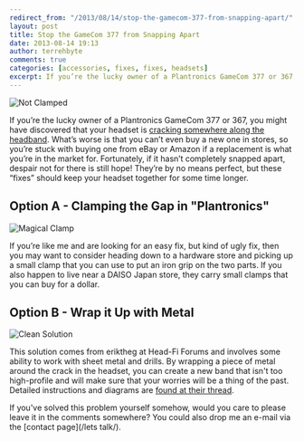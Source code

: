 ```yaml
---
redirect_from: "/2013/08/14/stop-the-gamecom-377-from-snapping-apart/"
layout: post
title: Stop the GameCom 377 from Snapping Apart
date: 2013-08-14 19:13
author: terrehbyte
comments: true
categories: [accessories, fixes, fixes, headsets]
excerpt: If you’re the lucky owner of a Plantronics GameCom 377 or 367, you might have discovered that your headset is cracking somewhere along the headband.
---
```

![Not Clamped](http://terrehbyte.files.wordpress.com/2013/08/not-clamped.png)

If you’re the lucky owner of a Plantronics GameCom 377 or 367, you might have
discovered that your headset is [cracking somewhere along the
headband](http://soundingboard.plantronics.com/thread/17648). What’s worse is
that you can’t even buy a new one in stores, so you’re stuck with buying one
from eBay or Amazon if a replacement is what you’re in the market for.
Fortunately, if it hasn’t completely snapped apart, despair not for there is
still hope! They’re by no means perfect, but these “fixes” should keep your
headset together for some time longer.  

## Option A - Clamping the Gap in "Plantronics"

![Magical Clamp](http://terrehbyte.files.wordpress.com/2013/08/clamped.png)

If you’re like me and are looking for an easy fix, but kind of ugly fix, then
you may want to consider heading down to a hardware store and picking up a small
clamp that you can use to put an iron grip on the two parts. If you also happen
to live near a DAISO Japan store, they carry small clamps that you can buy for a
dollar.  

## Option B - Wrap it Up with Metal

![Clean Solution](http://terrehbyte.files.wordpress.com/2013/08/900x900px-ll-1051feac_sspx2738crack.jpg)

This solution comes from eriktheg at Head-Fi Forums and involves some ability to
work with sheet metal and drills. By wrapping a piece of metal around the crack
in the headset, you can create a new band that isn't too high-profile and will
make sure that your worries will be a thing of the past. Detailed instructions
and diagrams are [found at their
thread](http://www.head-fi.org/t/551961/fix-completely-cracked-and-broken-headphones-guide).

If you've solved this problem yourself somehow, would you care to please leave
it in the comments somewhere? You could also drop me an e-mail via the [contact
page](/lets talk/).  
